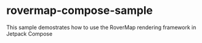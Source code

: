 # rovermap-compose-sample
This sample demostrates how to use the RoverMap rendering framework in Jetpack Compose
